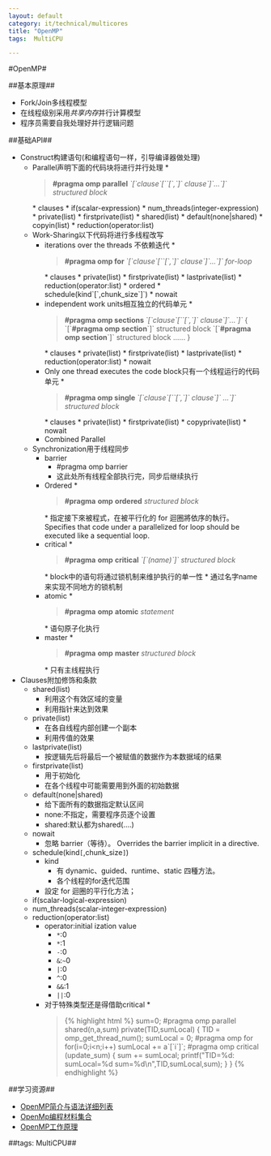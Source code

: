 ```yaml
---
layout: default
category: it/technical/multicores
title: "OpenMP"
tags:  MultiCPU

---
```

#OpenMP#



##基本原理##
* Fork/Join多线程模型
* 在线程级别采用*共享内存*并行计算模型
* 程序员需要自我处理好并行逻辑问题



##基础API##
* Construct构建语句(和编程语句一样，引导编译器做处理)
  * Parallel声明下面的代码块将进行并行处理
    * 
    <blockquote>
          <b>#pragma omp parallel</b> <i>`[`clause`[``[`,`]` clause`]`...`]`</i>
              <i>structured block</i>
    </blockquote>
    * clauses
      * if(scalar-expression)
      * num_threads(integer-expression)
      * private(list)
      * firstprivate(list)
      * shared(list)
      * default(none|shared)
      * copyin(list)
      * reduction(operator:list)
  * Work-Sharing以下代码将进行多线程改写
    * iterations over the threads 不依赖迭代
      * 
      <blockquote>
            <b>#pragma omp for </b><i>`[`clause`[``[`,`]` clause`]`...`]` </i>
                <i>for-loop</i>
      </blockquote>
      * clauses
        * private(list)
        * firstprivate(list)
        * lastprivate(list)
        * reduction(operator:list)
        * ordered
        * schedule(kind`[`,chunk_size`]`)
        * nowait
    * independent work units相互独立的代码单元
      * 
      <blockquote>
            <b>#pragma omp sections </b><i>`[`clause`[``[`,`]` clause`]`...`]` </i>
             {
                 `[`<b>#pragma omp section</b>`]`
                       structured block
                 `[`<b>#pragma omp section</b>`]`
                       structured block
                 ......
              }
      </blockquote>
      * clauses
        * private(list)
        * firstprivate(list)
        * lastprivate(list)
        * reduction(operator:list)
        * nowait
    * Only one thread executes the code block只有一个线程运行的代码单元
      * 
      <blockquote>
            <b>#pragma omp single </b><i>`[`clause`[``[`,`]` clause`]` ...`]` </i>
                 <i>structured block</i>
      </blockquote>
      * clauses
        * private(list)
        * firstprivate(list)
        * copyprivate(list)
        * nowait
    * Combined Parallel
  * Synchronization用于线程同步
    * barrier
      * #pragma omp barrier
      * 这此处所有线程全部执行完，同步后继续执行
    * Ordered
      * 
      <blockquote>
            <b>#pragma</b> <b>omp</b> <b>ordered</b>
                 <i>structured block</i>
      </blockquote>
      * 指定接下來被程式，在被平行化的 for 迴圈將依序的執行。 Specifies that code under a parallelized for loop should be executed like a sequential loop. 
    * critical
      * 
      <blockquote>
            <b>#pragma</b> <b>omp</b> <b>critical</b> <i>`[`(name)`]` </i>
                 <i>structured block</i>
      </blockquote>
      * block中的语句将通过锁机制来维护执行的单一性
      * 通过名字name来实现不同地方的锁机制
    * atomic
      * 
      <blockquote>
            <b>#pragma</b> <b>omp</b> <b>atomic</b>
                <i>statement</i>
      </blockquote>
      * 语句原子化执行
    * master
      * 
      <blockquote>
            <b>#pragma</b> <b>omp</b> <b>master</b>
                <i>structured block</i>
      </blockquote>
      * 只有主线程执行
* Clauses附加修饰和条款
  * shared(list)
    * 利用这个有效区域的变量
    * 利用指针来达到效果
  * private(list)
    * 在各自线程内部创建一个副本
    * 利用传值的效果
  * lastprivate(list)
    * 按逻辑先后将最后一个被赋值的数据作为本数据域的结果
  * firstprivate(list)
    * 用于初始化
    * 在各个线程中可能需要用到外面的初始数据
  * default(none|shared)
    * 给下面所有的数据指定默认区间
    * none:不指定，需要程序员逐个设置
    * shared:默认都为shared(....)
  * nowait
    * 忽略 barrier（等待）。 Overrides the barrier implicit in a directive. 
  * schedule(kind`[`,chunk_size`]`)
    * kind
      * 有 dynamic、guided、runtime、static 四種方法。
      * 各个线程的for迭代范围
    * 設定 for 迴圈的平行化方法；
  * if(scalar-logical-expression)
  * num_threads(scalar-integer-expression)
  * reduction(operator:list)
    * operator:initial ization value
      * `*`:0
      * `*`:1
      * `-`:0
      * `&`:`~`0
      * `|`:0
      * `^`:0
      * `&&`:1
      * `||`:0
    * 对于特殊类型还是得借助critical
      * 
      <blockquote>
            {% highlight html %}
            sum=0;
            #pragma omp parallel shared(n,a,sum) private(TID,sumLocal)
            {
                  TID = omp_get_thread_num();
                  sumLocal = 0;
                  #pragma omp for
                     for(i=0;i&lt;n;i++)
                         sumLocal += a`[`i`]`;
                  #pragma omp critical (update_sum)
                  {
                        sum += sumLocal;
                        printf(&quot;TID=%d: sumLocal=%d sum=%d\n&quot;,TID,sumLocal,sum);
                  }
            }
            {% endhighlight %}
      </blockquote>



##学习资源##
* [OpenMP简介与语法详细列表](http://kheresy.wordpress.com/2006/06/09/簡易的程式平行化方法－openmp（一）簡介/)
* [OpenMp编程材料集合](http://www.cnblogs.com/me115/archive/2011/01/25/1944567.html)
* [OpenMP工作原理](http://cobweb.ecn.purdue.edu/ParaMount/iwomp2008/documents/chapman-underthehood)



##tags: MultiCPU##
